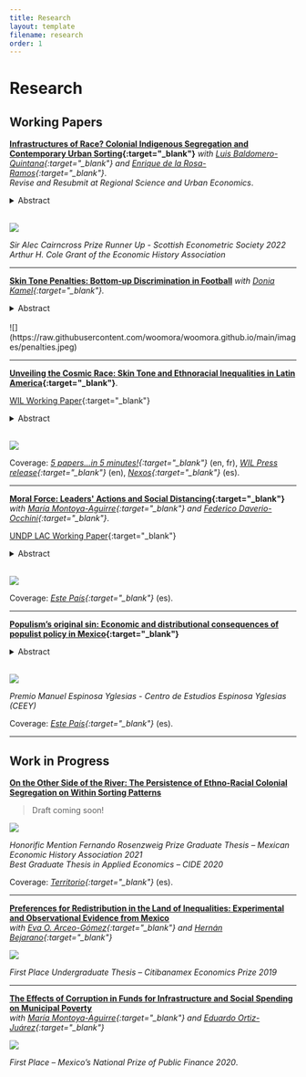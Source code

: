 ```yaml
---
title: Research
layout: template
filename: research
order: 1
--- 
```


# Research

## Working Papers

**[Infrastructures of Race? Colonial Indigenous Segregation and Contemporary Urban Sorting](https://papers.ssrn.com/sol3/papers.cfm?abstract_id=4125065){:target="_blank"}** *with [Luis Baldomero-Quintana](https://sites.google.com/view/luisbaldomeroquintana/){:target="_blank"} and [Enrique de la Rosa-Ramos](https://www.enriquedelarosaramos.com/){:target="_blank"}*.  
*Revise and Resubmit at Regional Science and Urban Economics*.  

<details>
  <summary> Abstract </summary> 
  <br>
  <blockquote>
    We study the impacts of a colonial segregation policy on modern-day spatial population patterns and residential sorting by human capital in Mexican cities. After the Conquest, the Spanish aimed to segregate Indigenous individuals into settlements called Pueblos de Indios. While the segregation policy lasted until the end of the colonial era, we use present-day census data at the block level on population, schooling, and access to medical services to understand the persistent effects of pueblos on the within-city structure. First, we document a spatial non-monotonic correlation between the location of the pueblos and population deagglomerations. Second, we study the causal impact of the pueblos on sorting by human capital by exploiting quasi-experimental variation created by pueblos’ catchment area defined by colonial laws. Using a Regression Discontinuity Design, we find a slight increase in the blocks’ share of households lacking access to medical services near the boundary of all pueblos. We further exploit the degree of success of the policy: it effectively isolated the Indigenous population only in a fraction of the settlements. We show that blocks near the pueblos where the segregation policy was successful experience discontinuities on the blocks’ measures of schooling of minus 0.38 years and the blocks’ share of individuals with no access to medical services of 2.2 percentage points. Worse urban amenities and lower land prices explain our results. Our findings show that colonial segregation institutions have had persistent impacts for centuries on urban sorting, even when the originally targeted group becomes a very small share of the modern-day population.
  </blockquote>
 </details>
<br>

![](https://raw.githubusercontent.com/woomora/woomora.github.io/main/images/IoR.png)

*Sir Alec Cairncross Prize Runner Up - Scottish Econometric Society 2022*  
*Arthur H. Cole Grant of the Economic History Association*   

---

**[Skin Tone Penalties: Bottom-up Discrimination in Football](https://papers.ssrn.com/sol3/papers.cfm?abstract_id=4537612)**  *with [Donia Kamel](https://www.parisschoolofeconomics.eu/fr/kamel-donia/){:target="_blank"}.*

<details>
  <summary> Abstract </summary>  
  <br>
  <blockquote>
    This paper investigates colorism, racial discrimination based on skin color, in men's football. Firstly, using machine learning algorithms, we extract players' skin tones from online headshots to examine their impact on fan-based ratings and valuations. We find evidence of a skin tone penalty, where darker-skinned players face lower fan-driven market values and ratings. Secondly, using algorithm-based ratings and employing a Difference-in-Discontinuities design with geolocated penalty kicks data, we show that lighter-skinned players enjoy a premium higher by one standard deviation than their darker-skinned peers, conditional on scoring a penalty. 
Additionally, we find evidence that non-native players with dark skin face a double penalty. 
Leveraging the COVID-19 pandemic as a natural experiment, we highlight the role of fans' stadium attendance in algorithm-based results. 
The findings underscore direct skin tone discrimination in football and highlight fans' role in perpetuating algorithmic bias.
  </blockquote>
</details> 
<br>
![](https://raw.githubusercontent.com/woomora/woomora.github.io/main/images/penalties.jpeg)

---

**[Unveiling the Cosmic Race: Skin Tone and Ethnoracial Inequalities in Latin America](https://papers.ssrn.com/sol3/papers.cfm?abstract_id=3870741){:target="_blank"}**.

[WIL Working Paper](https://wid.world/document/unveiling-the-cosmic-race-racial-inequalities-in-latin-america-world-inequality-lab-working-paper-2022-02/){:target="_blank"} 

<details>
  <summary> Abstract </summary>  
  <br>
  <blockquote>
    I use data on skin tone, ethnoracial identities, and income to study Latin America's ethnoracial inequalities. First, I present stylized facts on ethnoracial identity formation: skin tone and language shape identity choices. Second, I provide evidence of a skin tone premium. In an eleven-color palette, each darker shade in skin tone on average leads to a 3% decrease in income, with heterogeneity across countries. My analysis suggests that racial discrimination is the primary mechanism. Finally, I estimate the economic development consequences of racial inequality. National and subnational regions with higher income inequality between racial groups have worse economic development.
  </blockquote>
</details> 
<br>

![](https://raw.githubusercontent.com/woomora/woomora.github.io/main/images/UCR.png)
  
Coverage: *[5 papers...in 5 minutes!](https://www.parisschoolofeconomics.eu/en/economics-for-everyone/for-a-wider-audience/5-papers-in-5-minutes/december-2021/unveiling-the-cosmic-race-racial-inequalities-in-latin-america/){:target="_blank"}* (en, fr), *[WIL Press release](https://wid.world/news-article/racial-inequalities-in-latin-america/){:target="_blank"}* (en), *[Nexos](https://economia.nexos.com.mx/desenmascarar-la-raza-cosmica/){:target="_blank"}* (es). 

---

**[Moral Force: Leaders' Actions and Social Distancing](https://papers.ssrn.com/sol3/papers.cfm?abstract_id=3678980){:target="_blank"}**  *with [María Montoya-Aguirre](https://fr.linkedin.com/in/mariamontoyaa){:target="_blank"} and [Federico Daverio-Occhini](https://mx.linkedin.com/in/federicodaverio){:target="_blank"}*.  

[UNDP LAC Working Paper](https://www-dev.undp.org/latin-america/publications/moral-force-leaders%E2%80%99-actions-and-social-distancing){:target="_blank"}

<details>
  <summary> Abstract </summary>  
  <br>
  <blockquote>
  In the context of the COVID-19 pandemic, leaders' actions can influence whether individuals stay at home or ignore social distancing orders. Mexican president López Obrador held public events in different states of the country during the health emergency. This paper studies whether his example of contravening social distancing recommendations increases mobility rates. Using mobility data from UNDP-GRANDATA and a generalized event study design, we find that AMLO's public appearances increased mobility rates in the municipalities of the states he visited in the days following the events. Furthermore, using electoral data from the 2018 presidential election, we also find that mobility rates increase in municipalities where his political support is high after the president's events. We find that media coverage is the primary mechanism driving our results. Lastly, in the pandemic's advanced stages, the president's example does not affect mobility. The results suggest that leaders' actions are relevant to influence decisions when individuals have limited information.
  </blockquote>
</details> 
<br>

![](https://raw.githubusercontent.com/woomora/woomora.github.io/main/images/MF.png)

Coverage: *[Este País](https://estepais.com/tendencias_y_opiniones/fuerza-moral-el-ejemplo-del-presidente-en-el-distanciamiento-social/){:target="_blank"}* (es). 

---

**[Populism’s original sin: Economic and distributional consequences of populist policy in Mexico](https://ceey.org.mx/wp-content/uploads/2022/12/Consecuencias-del-pecado-Original.-Guillermo-Woo.pdf){:target="_blank"}**  

<details>
  <summary> Abstract </summary>  
  <br>
  <blockquote>
    This paper analyses the consequences of a populist policy in Mexico. As president-elect, López Obrador held an unoﬀicial referendum with less than 1% turnout to halt Mexico City’s New International Airport (NAIM) construction. I use synthetic control to show a populist penalty on GDP minus 3% one year after the cancellation, before Covid-19. I provide prediction bounds for the periods after Covid-19 and show the heterogeneous regional effects. The fall in consumption and investment explains the effect. I also show that from 2018 to 2021, GDP per capita has fallen by 10%. Income data suggest that most households are affected, while there is no effect for the wealthiest. The abuse of public power to legitimize populists socializes economic losses.
  </blockquote>
</details> 
<br>

![](https://raw.githubusercontent.com/woomora/woomora.github.io/main/images/sc.png)

*Premio Manuel Espinosa Yglesias - Centro de Estudios Espinosa Yglesias (CEEY)*  

Coverage: *[Este País](https://estepais.com/tendencias_y_opiniones/consecuencias-pecado-original/){:target="_blank"}* (es). 

---

## Work in Progress

**[On the Other Side of the River: The Persistence of Ethno-Racial Colonial Segregation on Within Sorting Patterns]()**  

  > Draft coming soon!

![](https://raw.githubusercontent.com/woomora/woomora.github.io/main/images/AOLDR.png)

*Honorific Mention Fernando Rosenzweig Prize Graduate Thesis – Mexican Economic History Association 2021*  
*Best Graduate Thesis in Applied Economics – CIDE 2020*  

Coverage: *[Territorio](https://www.territorio.mx/al-otro-lado-del-rio/){:target="_blank"}* (es).


---

**[Preferences for Redistribution in the Land of Inequalities: Experimental and Observational Evidence from Mexico]()**   
*with [Eva O. Arceo-Gómez](https://www.eva-arceo.com/){:target="_blank"} and [Hernán Bejarano](https://www.hernandbejarano.com/){:target="_blank"}*

![](https://raw.githubusercontent.com/woomora/woomora.github.io/main/images/PFRLI.png)

*First Place Undergraduate Thesis – Citibanamex Economics Prize 2019*

---

**[The Effects of Corruption in Funds for Infrastructure and Social Spending on Municipal Poverty]()**   
*with [María Montoya-Aguirre](https://fr.linkedin.com/in/mariamontoyaa){:target="_blank"} and [Eduardo Ortiz-Juárez](https://www.eduardoortizj.com/){:target="_blank"}*

![](https://raw.githubusercontent.com/woomora/woomora.github.io/main/images/poverty_corruption.png)

*First Place – Mexico’s National Prize of Public Finance 2020*. 

